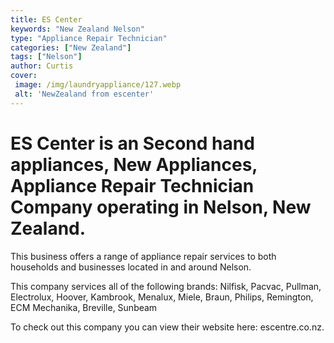 ```yaml
---
title: ES Center
keywords: "New Zealand Nelson"
type: "Appliance Repair Technician"
categories: ["New Zealand"]
tags: ["Nelson"]
author: Curtis
cover:
 image: /img/laundryappliance/127.webp
 alt: 'NewZealand from escenter'
---
```


# ES Center is an Second hand appliances, New Appliances, Appliance Repair Technician Company operating in Nelson, New Zealand.

This business offers a range of appliance repair services to both households and businesses located in and around Nelson.

This company services all of the following brands: Nilfisk, Pacvac, Pullman, Electrolux, Hoover, Kambrook, Menalux, Miele, Braun, Philips, Remington, ECM Mechanika, Breville, Sunbeam

To check out this company you can view their website here: escentre.co.nz.
